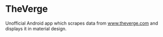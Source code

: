 # TheVerge
Unofficial Android app which scrapes data from www.theverge.com and displays it in material design.
